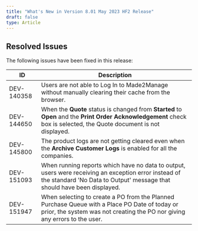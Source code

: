 ```yaml
---
title: "What's New in Version 8.01 May 2023 HF2 Release"
draft: false
type: Article
---
```


## Resolved Issues

The following issues have been fixed in this release:

| ID         | Description                                                                                                                                                                     |
|------------|---------------------------------------------------------------------------------------------------------------------------------------------------------------------------------|
| DEV-140358 | Users are not able to Log In to Made2Manage without manually clearing their cache from the browser.                                                                             |
| DEV-144650 | When the **Quote** status is changed from **Started** to **Open** and the **Print Order Acknowledgement** check box is selected, the Quote document is not displayed.           |
| DEV-145800 | The product logs are not getting cleared even when the **Archive Customer Logs** is enabled for all the companies.                                                              |
| DEV-151093 | When running reports which have no data to output, users were receiving an exception error instead of the standard 'No Data to Output' message that should have been displayed. |
| DEV-151947 | When selecting to create a PO from the Planned Purchase Queue with a Place PO Date of today or prior, the system was not creating the PO nor giving any errors to the user.     |
